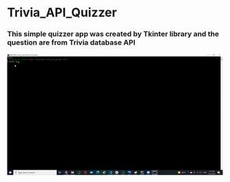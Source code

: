 # Trivia_API_Quizzer
### This simple quizzer app was created by Tkinter library and the question are from Trivia database API

![app](images/app.gif)


